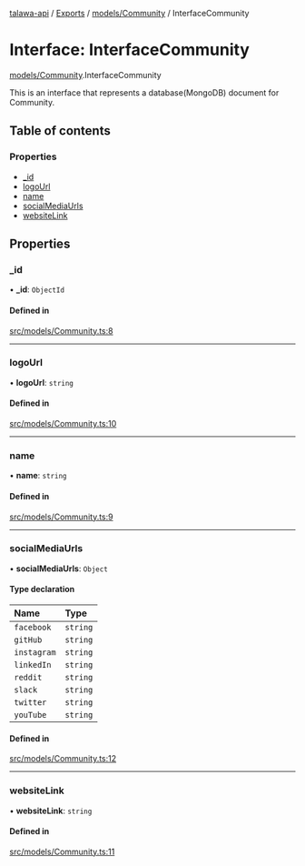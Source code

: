 [talawa-api](../README.md) / [Exports](../modules.md) / [models/Community](../modules/models_Community.md) / InterfaceCommunity

# Interface: InterfaceCommunity

[models/Community](../modules/models_Community.md).InterfaceCommunity

This is an interface that represents a database(MongoDB) document for Community.

## Table of contents

### Properties

- [\_id](models_Community.InterfaceCommunity.md#_id)
- [logoUrl](models_Community.InterfaceCommunity.md#logourl)
- [name](models_Community.InterfaceCommunity.md#name)
- [socialMediaUrls](models_Community.InterfaceCommunity.md#socialmediaurls)
- [websiteLink](models_Community.InterfaceCommunity.md#websitelink)

## Properties

### \_id

• **\_id**: `ObjectId`

#### Defined in

[src/models/Community.ts:8](https://github.com/PalisadoesFoundation/talawa-api/blob/e919df4/src/models/Community.ts#L8)

___

### logoUrl

• **logoUrl**: `string`

#### Defined in

[src/models/Community.ts:10](https://github.com/PalisadoesFoundation/talawa-api/blob/e919df4/src/models/Community.ts#L10)

___

### name

• **name**: `string`

#### Defined in

[src/models/Community.ts:9](https://github.com/PalisadoesFoundation/talawa-api/blob/e919df4/src/models/Community.ts#L9)

___

### socialMediaUrls

• **socialMediaUrls**: `Object`

#### Type declaration

| Name | Type |
| :------ | :------ |
| `facebook` | `string` |
| `gitHub` | `string` |
| `instagram` | `string` |
| `linkedIn` | `string` |
| `reddit` | `string` |
| `slack` | `string` |
| `twitter` | `string` |
| `youTube` | `string` |

#### Defined in

[src/models/Community.ts:12](https://github.com/PalisadoesFoundation/talawa-api/blob/e919df4/src/models/Community.ts#L12)

___

### websiteLink

• **websiteLink**: `string`

#### Defined in

[src/models/Community.ts:11](https://github.com/PalisadoesFoundation/talawa-api/blob/e919df4/src/models/Community.ts#L11)
